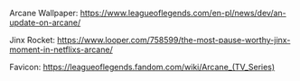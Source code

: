 Arcane Wallpaper: https://www.leagueoflegends.com/en-pl/news/dev/an-update-on-arcane/

Jinx Rocket: https://www.looper.com/758599/the-most-pause-worthy-jinx-moment-in-netflixs-arcane/

Favicon: https://leagueoflegends.fandom.com/wiki/Arcane_(TV_Series)